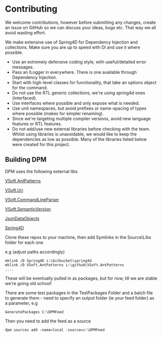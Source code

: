 # Contributing

We welcome contributions, however before submitting any changes, create an issue on GitHub so we can discuss your ideas, bugs etc. That way we all avoid wasting effort.

We make extensive use of Spring4D for Dependency Injection and collections. Make sure you are up to speed with DI and use it where possible.

- Use an extremely defensive coding style, with useful/detailed error messages.
- Pass an ILogger in everywhere. There is one available through Dependency Injection.
- Start with high-level classes for functionality, that take an options object for the command.
- Do not use the RTL generic collections, we're using spring4d ones (interfaced).
- Use interfaces where possible and only expose what is needed.
- Use unit namespaces, but avoid prefixes or name-spacing of types where possible (makes for simpler renaming).
- Since we're targeting multiple compiler versions, avoid new language features or RTL features.
- Do not add/use new external libraries before checking with the team. Whilst using libraries is unavoidable, we would like to keep the dependencies as low as possible. Many of the libraries listed below were created for this project.

## Building DPM

DPM uses the following external libs

[VSoft.AntPatterns](https://github.com/VSoftTechnologies/VSoft.AntPatterns)

[VSoft.Uri](https://github.com/VSoftTechnologies/VSoft.Uri)

[VSoft.CommandLineParser](https://github.com/VSoftTechnologies/VSoft.CommandLineParser)

[VSoft.SemanticVersion](https://github.com/VSoftTechnologies/VSoft.SemanticVersion)

[JsonDataObjects](https://github.com/ahausladen/JsonDataObjects)

[Spring4D](https://bitbucket.org/sglienke/spring4d)

Clone these repos to your machine, then add Symlinks in the Source\Libs folder for each one

e.g (adjust paths accordingly)

```cli
mklink /D Spring4D i:\bitbucket\spring4d
mklink /D VSoft.AntPatterns i:\github\VSoft.AntPatterns
....
```

These will be eventually pulled in as packages, but for now, till we are stable we're going old school!

There are some test packages in the TestPackages Folder and a batch file to generate them - need to specify an output folder (ie your feed folder) as a parameter, e.g

`GeneratePackages C:\DPMFeed`

Then you need to add the feed as a source

`dpm sources add -name=local -source=c:\DPMFeed`
